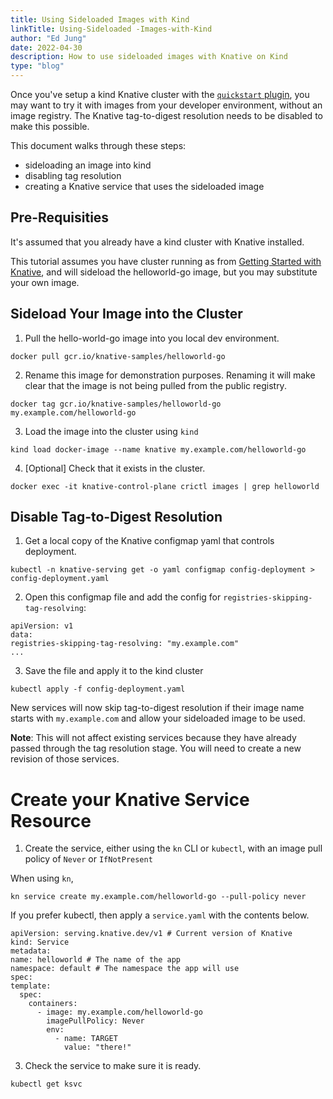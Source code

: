 ```yaml
---
title: Using Sideloaded Images with Kind
linkTitle: Using-Sideloaded -Images-with-Kind
author: "Ed Jung"
date: 2022-04-30
description: How to use sideloaded images with Knative on Kind
type: "blog"
---
```


Once you've setup a kind Knative cluster with the [`quickstart` plugin](https://github.com/knative-sandbox/kn-plugin-quickstart), you may want to try it with images from your developer environment, without an image registry.  The Knative tag-to-digest resolution needs to be disabled to make this possible.


This document walks through these steps:

* sideloading an image into kind
* disabling tag resolution
* creating a Knative service that uses the sideloaded image

## Pre-Requisities

It's assumed that you already have a kind cluster with Knative installed.

This tutorial assumes you have cluster running as from [Getting Started with Knative](https://knative.dev/docs/getting-started/),
 and will sideload the helloworld-go image, but you may substitute your own image.


## Sideload Your Image into the Cluster

1. Pull the hello-world-go image into you local dev environment.

  ```
  docker pull gcr.io/knative-samples/helloworld-go
  ```

2. Rename this image for demonstration purposes. Renaming it will make clear that the image is not being
pulled from the public registry.

  ```
docker tag gcr.io/knative-samples/helloworld-go my.example.com/helloworld-go
  ```

3. Load the image into the cluster using `kind`

  ```
kind load docker-image --name knative my.example.com/helloworld-go
  ```

4. [Optional] Check that it exists in the cluster.

  ```
docker exec -it knative-control-plane crictl images | grep helloworld
  ```

## Disable Tag-to-Digest Resolution

1. Get a local copy of the Knative configmap yaml that controls deployment.

  ```
kubectl -n knative-serving get -o yaml configmap config-deployment > config-deployment.yaml
  ```

2. Open this configmap file and add the config for `registries-skipping-tag-resolving`:

  ```
apiVersion: v1
data:
  registries-skipping-tag-resolving: "my.example.com"
...

  ```

3. Save the file and apply it to the kind cluster

  ```
kubectl apply -f config-deployment.yaml
  ```

  New services will now skip tag-to-digest resolution if their image name starts with `my.example.com` and
allow your sideloaded image to be used.

  **Note**: This will not affect existing services because they have already
passed through the tag resolution stage. You will need to create a new revision of those services.


# Create your Knative Service Resource

1. Create the service, either using the `kn` CLI or `kubectl`, with an image pull policy of `Never` or `IfNotPresent`

When using `kn`,
  ```
kn service create my.example.com/helloworld-go --pull-policy never

  ```

If you prefer kubectl, then apply a `service.yaml` with the contents below.

  ```
apiVersion: serving.knative.dev/v1 # Current version of Knative
kind: Service
metadata:
  name: helloworld # The name of the app
  namespace: default # The namespace the app will use
spec:
  template:
    spec:
      containers:
        - image: my.example.com/helloworld-go
          imagePullPolicy: Never
          env:
            - name: TARGET
              value: "there!"
  ```


3. Check the service to make sure it is ready.

  ```
kubectl get ksvc
  ```

